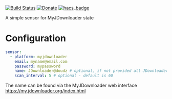 [![Build Status](https://travis-ci.com/doudz/homeassistant-myjdownloader.svg?branch=master)](https://travis-ci.com/doudz/homeassistant-myjdownloader)
[![Donate](https://img.shields.io/badge/Donate-PayPal-green.svg)](https://paypal.me/sebramage)
[![hacs_badge](https://img.shields.io/badge/HACS-Default-green.svg)](https://github.com/custom-components/hacs)

A simple sensor for MyJDownloader state

# Configuration

``` YAML
sensor:
  - platform: myjdownloader
    email: myname@email.com
    password: mypassword
    name: JDownloader@doudz # optional, if not provided all JDownloader devices will be generated.
    scan_interval: 5 # optional - default is 60
```

The name can be found via the MyJDownloader web interface <https://my.jdownloader.org/index.html>

